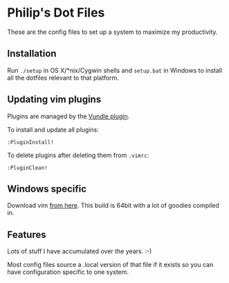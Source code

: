 # Philip's Dot Files
These are the config files to set up a system to maximize my productivity.

## Installation
Run `./setup` in OS X/*nix/Cygwin shells and `setup.bat` in Windows to install all the dotfiles relevant to that platform.

## Updating vim plugins
Plugins are managed by the [Vundle plugin][vundle].

To install and update all plugins:

    :PluginInstall!

To delete plugins after deleting them from `.vimrc`:

    :PluginClean!

[vundle]: https://github.com/gmarik/vundle

## Windows specific
Download vim [from here][winvim]. This build is 64bit with a lot of goodies compiled in.

[winvim]: http://solar-blogg.blogspot.ca/p/vim-build.html

## Features
Lots of stuff I have accumulated over the years. :-)

Most config files source a .local version of that file if it exists so you can have configuration specific to one system.

